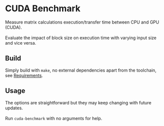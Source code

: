 # CUDA Benchmark

Measure matrix calculations execution/transfer time between CPU and GPU (CUDA).
\
\
Evaluate the impact of block size on execution time with varying input size and vice versa.

## Build

Simply build with `make`, no external dependencies apart from the toolchain, see [Requirements](doc/DEV.md#requirements).

## Usage

The options are straightforward but they may keep changing with future updates.
\
\
Run `cuda-benchmark` with no arguments for help.
